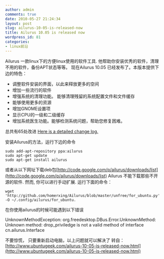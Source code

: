 ```yaml
---
author: admin
comments: true
date: 2010-05-27 21:24:34
layout: post
slug: ailurus-10-05-is-released-now
title: Ailurus 10.05 is released now
wordpress_id: 81
categories:
- linux前沿
---
```


Ailurus 一款linux下的方便linux使用的软件工具. 他帮助你安装优秀的软件，清理不用的软件，备份APT状态等等。 现在Ailurus 10.05 已经发布了。本版本提供下边的特色：
	
  * 调整软件安装的界面，以此来释放更多的空间
  * 增加一些流行的软件
  * 增强系统的清理功能。  能够清理残留的系统配置文件和文件缓存
  * 能够使用更多的资源
  * 增加GNOME设置项
  * 显示CPU的一级和二级缓存
  * 增加系统医生功能。能够检测系统问题，帮助您修复困难。

总共有65处改进 [Here is a detailed change log.](http://github.com/homerxing/Ailurus/raw/master/ChangeLog) 

安装Ailurus的方法，运行下边的命令 

    sudo add-apt-repository ppa:ailurus 
    sudo apt-get update 
    sudo apt-get install ailurus 

或者从以下网址下载deb包[http://code.google.com/p/ailurus/downloads/list](http://code.google.com/p/ailurus/downloads/list) 
Ailurus 不能下载那些不开源的软件. 然而, 你可以进行手动扩展. 运行下面的命令：

    wget 'http://github.com/homerxing/Ailurus/blob/master/unfree/for_ubuntu.py' -O ~/.config/ailurus/for_ubuntu.
   
在你使用ailurus的时候可能遇到以下错误

UnknownMethodException: org.freedesktop.DBus.Error.UnknownMethod: Unknown method: drop_priviledge is not a valid method of interface cn.ailurus.Interface

 不要惊慌， 只要重新启动电脑，以上问题就可以解决了 转自：[http://www.ubuntugeek.com/ailurus-10-05-is-released-now.html](http://www.ubuntugeek.com/ailurus-10-05-is-released-now.html)

